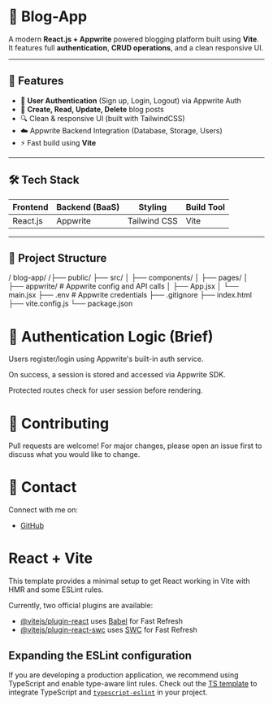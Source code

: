 # 📝 Blog-App

A modern **React.js + Appwrite** powered blogging platform built using **Vite**.  
It features full **authentication**, **CRUD operations**, and a clean responsive UI.

---

## 🚀 Features

- 🔐 **User Authentication** (Sign up, Login, Logout) via Appwrite Auth
- 📝 **Create, Read, Update, Delete** blog posts
- 🔍 Clean & responsive UI (built with TailwindCSS)
- ☁️ Appwrite Backend Integration (Database, Storage, Users)
- ⚡️ Fast build using **Vite**

---

## 🛠️ Tech Stack

| Frontend | Backend (BaaS) | Styling       | Build Tool |
|----------|----------------|----------------|-------------|
| React.js | Appwrite       | Tailwind CSS   | Vite        |

---

## 📁 Project Structure

/ blog-app/
/├── public/
├── src/
│ ├── components/
│ ├── pages/
│ ├── appwrite/ # Appwrite config and API calls
│ ├── App.jsx
│ └── main.jsx
├── .env # Appwrite credentials
├── .gitignore
├── index.html
├── vite.config.js
└── package.json

# 🔐 Authentication Logic (Brief)

Users register/login using Appwrite's built-in auth service.

On success, a session is stored and accessed via Appwrite SDK.

Protected routes check for user session before rendering.

# 🤝 Contributing

Pull requests are welcome! For major changes, please open an issue first
to discuss what you would like to change.

# 💬 Contact

Connect with me on:

- [GitHub](https://github.com/Muhammad-Safwan12)

# React + Vite

This template provides a minimal setup to get React working in Vite with HMR and some ESLint rules.

Currently, two official plugins are available:

- [@vitejs/plugin-react](https://github.com/vitejs/vite-plugin-react/blob/main/packages/plugin-react/README.md) uses [Babel](https://babeljs.io/) for Fast Refresh
- [@vitejs/plugin-react-swc](https://github.com/vitejs/vite-plugin-react-swc) uses [SWC](https://swc.rs/) for Fast Refresh

## Expanding the ESLint configuration

If you are developing a production application, we recommend using TypeScript and enable type-aware lint rules. Check out the [TS template](https://github.com/vitejs/vite/tree/main/packages/create-vite/template-react-ts) to integrate TypeScript and [`typescript-eslint`](https://typescript-eslint.io) in your project.
